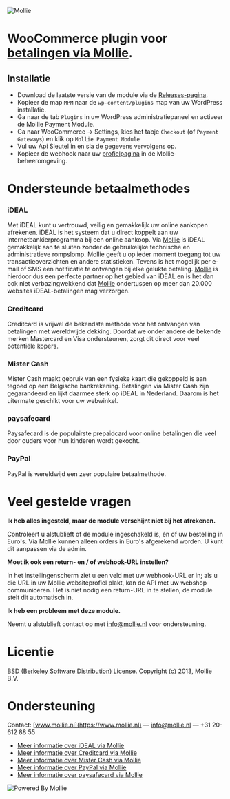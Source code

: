 ![Mollie](https://www.mollie.nl/files/Mollie-Logo-Style-Small.png)

# WooCommerce plugin voor [betalingen via Mollie](https://www.mollie.nl/betaaldiensten/). #

## Installatie ##
* Download de laatste versie van de module via de [Releases-pagina](https://github.com/mollie/Woocommerce/releases).
* Kopieer de map `MPM` naar de `wp-content/plugins` map van uw WordPress installatie.
* Ga naar de tab `Plugins` in uw WordPress administratiepaneel en activeer de Mollie Payment Module.
* Ga naar WooCommerce -> Settings, kies het tabje `Checkout` (of `Payment Gateways`) en klik op `Mollie Payment Module`
* Vul uw Api Sleutel in en sla de gegevens vervolgens op.
* Kopieer de webhook naar uw [profielpagina](https://www.mollie.nl/beheer/account/profielen/) in de Mollie-beheeromgeving.

# Ondersteunde betaalmethodes #
### iDEAL ###
Met iDEAL kunt u vertrouwd, veilig en gemakkelijk uw online aankopen afrekenen. iDEAL is het systeem dat u direct koppelt aan uw internetbankierprogramma bij een online aankoop.
Via [Mollie](https://www.mollie.nl/) is iDEAL gemakkelijk aan te sluiten zonder de gebruikelijke technische en administratieve rompslomp. Mollie geeft u op ieder moment toegang tot uw transactieoverzichten en andere statistieken. Tevens is het mogelijk per e-mail of SMS een notificatie te ontvangen bij elke gelukte betaling. [Mollie](https://www.mollie.nl/) is hierdoor dus een perfecte partner op het gebied van iDEAL en is het dan ook niet verbazingwekkend dat [Mollie](https://www.mollie.nl/) ondertussen op meer dan 20.000 websites iDEAL-betalingen mag verzorgen.

### Creditcard ###
Creditcard is vrijwel de bekendste methode voor het ontvangen van betalingen met wereldwijde dekking. Doordat we onder andere de bekende merken Mastercard en Visa ondersteunen, zorgt dit direct voor veel potentiële kopers.

### Mister Cash ###
Mister Cash maakt gebruik van een fysieke kaart die gekoppeld is aan tegoed op een Belgische bankrekening. Betalingen via Mister Cash zijn gegarandeerd en lijkt daarmee sterk op iDEAL in Nederland. Daarom is het uitermate geschikt voor uw webwinkel.

### paysafecard ###
Paysafecard is de populairste prepaidcard voor online betalingen die veel door ouders voor hun kinderen wordt gekocht.

### PayPal ###
PayPal is wereldwijd een zeer populaire betaalmethode.

# Veel gestelde vragen #

**Ik heb alles ingesteld, maar de module verschijnt niet bij het afrekenen.**

Controleert u alstublieft of de module ingeschakeld is, én of uw bestelling in Euro's. Via Mollie kunnen alleen orders in Euro's afgerekend worden. U kunt dit aanpassen via de admin.

**Moet ik ook een return- en / of webhook-URL instellen?**

In het instellingenscherm ziet u een veld met uw webhook-URL er in; als u die URL in uw Mollie websiteprofiel plakt, kan de API met uw webshop communiceren.
Het is niet nodig een return-URL in te stellen, de module stelt dit automatisch in.

**Ik heb een probleem met deze module.**

Neemt u alstublieft contact op met info@mollie.nl voor ondersteuning.

# Licentie #
[BSD (Berkeley Software Distribution) License](http://www.opensource.org/licenses/bsd-license.php).
Copyright (c) 2013, Mollie B.V.

# Ondersteuning #
Contact: [www.mollie.nl](https://www.mollie.nl) — info@mollie.nl — +31 20-612 88 55

+ [Meer informatie over iDEAL via Mollie](https://www.mollie.nl/betaaldiensten/ideal/)
+ [Meer informatie over Creditcard via Mollie](https://www.mollie.nl/betaaldiensten/creditcard/)
+ [Meer informatie over Mister Cash via Mollie](https://www.mollie.nl/betaaldiensten/mistercash/)
+ [Meer informatie over PayPal via Mollie](https://www.mollie.nl/betaaldiensten/paypal/)
+ [Meer informatie over paysafecard via Mollie](https://www.mollie.nl/betaaldiensten/paysafecard/)

![Powered By Mollie](https://www.mollie.nl/images/badge-betaling-medium.png)
